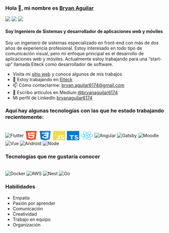 ### Hola 👋, mi nombre es [Bryan Aguilar](https://www.bryan-aguilar.com/)

<div> 
  <a href = "mailto:bryan.aguilar6174@gmail.com"><img src="https://img.shields.io/badge/-Gmail-%23333?style=for-the-badge&logo=gmail&logoColor=white" target="_blank"></a>
  <a href="https://www.linkedin.com/in/bryanaguilar6174/" target="_blank"><img src="https://img.shields.io/badge/-LinkedIn-%230077B5?style=for-the-badge&logo=linkedin&logoColor=white" target="_blank"></a>
  <a href="https://bryanaguilar6174.medium.com" target="_blank"><img src="https://img.shields.io/badge/Medium-12100E?style=for-the-badge&logo=medium&logoColor=white" target="_blank"></a>  
</div>
  
#### Soy Ingeniero de Sistemas y desarrollador de aplicaciones web y móviles
Soy un ingeniero de sistemas especializado en front-end con más de dos años de experiencia profesional. Estoy interesado en todo tipo de comunicación visual, pero mi enfoque principal es el desarrollo de aplicaciones web y móviles. Actualmente estoy trabajando para una “start-up” llamada Eiteck como desarrollador de software.

- Visita mi [sitio web](https://www.bryan-aguilar.com/) y conoce algunos de mis trabajos
- 🔭 Estoy trabajando en [Eiteck](https://eiteck.com)
- 📫 Cómo contactarme: bryan.aguilar6174@gmail.com 
- 📝 Escribo artículos en Medium [@bryanaguilar6174](https://bryanaguilar6174.medium.com/) 
- Mi perfil de LinkedIn [bryanaguilar6174](https://www.linkedin.com/in/bryanaguilar6174/)

### Aquí hay algunas tecnologías con las que he estado trabajando recientemente:

<div style="display: inline_block"><br>
  <img align="center" alt="Flutter" height="30" width="40" src="https://cdn.jsdelivr.net/gh/devicons/devicon/icons/flutter/flutter-original.svg">
  <img align="center" alt="HTML" height="30" width="40" src="https://raw.githubusercontent.com/devicons/devicon/master/icons/html5/html5-original.svg">
  <img align="center" alt="CSS" height="30" width="40" src="https://raw.githubusercontent.com/devicons/devicon/master/icons/css3/css3-original.svg">
  <img align="center" alt="Js" height="30" width="40" src="https://raw.githubusercontent.com/devicons/devicon/master/icons/javascript/javascript-plain.svg">
  <img align="center" alt="Ts" height="30" width="40" src="https://raw.githubusercontent.com/devicons/devicon/master/icons/typescript/typescript-plain.svg">
  <img align="center" alt="React" height="30" width="40" src="https://raw.githubusercontent.com/devicons/devicon/master/icons/react/react-original.svg">
  <img align="center" alt="Angular" height="30" width="40" src="https://cdn.jsdelivr.net/gh/devicons/devicon/icons/angularjs/angularjs-original.svg">
  <img align="center" alt="Gatsby" height="30" width="40" src="https://cdn.jsdelivr.net/gh/devicons/devicon/icons/gatsby/gatsby-plain.svg">
  <img align="center" alt="Moodle" height="30" width="40" src="https://cdn.jsdelivr.net/gh/devicons/devicon/icons/moodle/moodle-original.svg">
  <img align="center" alt="Vue" height="30" width="40" src="https://cdn.jsdelivr.net/gh/devicons/devicon/icons/vuejs/vuejs-original.svg">
  <img align="center" alt="Android" height="30" width="40" src="https://cdn.jsdelivr.net/gh/devicons/devicon/icons/android/android-original.svg">
  <img align="center" alt="Node" height="30" width="40" src="https://cdn.jsdelivr.net/gh/devicons/devicon/icons/nodejs/nodejs-original.svg">
</div>

### Tecnologías que me gustaría conocer

<div style="display: inline_block"><br>
  <img align="center" alt="Docker" height="30" width="40" src="https://cdn.jsdelivr.net/gh/devicons/devicon/icons/docker/docker-original.svg">
  <img align="center" alt="AWS" height="30" width="40" src="https://cdn.jsdelivr.net/gh/devicons/devicon/icons/amazonwebservices/amazonwebservices-original.svg">
  <img align="center" alt="Nest" height="30" width="40" src="https://cdn.jsdelivr.net/gh/devicons/devicon/icons/nestjs/nestjs-plain.svg">
  <img align="center" alt="Go" height="30" width="40" src="https://cdn.jsdelivr.net/gh/devicons/devicon/icons/go/go-original.svg"> 
</div>

### Habilidades

- Empatía
- Pasión por aprender
- Comunicación
- Creatividad
- Trabajo en equipo
- Organización
